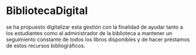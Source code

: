 # BibliotecaDigital
se ha propuesto digitalizar esta gestión con la finalidad de ayudar tanto a los estudiantes como al administrador de la biblioteca a mantener un seguimiento constante de todos los libros disponibles y de hacer préstamos de estos recursos bibliográficos.
